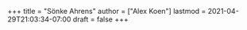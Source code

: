 +++
title = "Sönke Ahrens"
author = ["Alex Koen"]
lastmod = 2021-04-29T21:03:34-07:00
draft = false
+++
